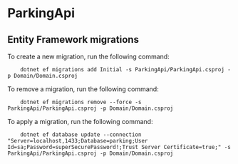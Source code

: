 # ParkingApi
## Entity Framework migrations
To create a new migration, run the following command:
```
	dotnet ef migrations add Initial -s ParkingApi/ParkingApi.csproj -p Domain/Domain.csproj
```

To remove a migration, run the following command:
```
	dotnet ef migrations remove --force -s ParkingApi/ParkingApi.csproj -p Domain/Domain.csproj
```

To apply a migration, run the following command:
```
	dotnet ef database update --connection "Server=localhost,1433;Database=parking;User Id=sa;Password=superSecurePassword!;Trust Server Certificate=true;" -s ParkingApi/ParkingApi.csproj -p Domain/Domain.csproj
```
